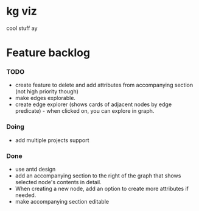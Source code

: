 # kg viz

cool stuff ay

# Feature backlog

### TODO
-  create feature to delete and add attributes from accompanying section (not high priority though)
- make edges explorable.
- create edge explorer (shows cards of adjacent nodes by edge predicate) - when clicked on, you can explore in graph.

### Doing
-  add multiple projects support


### Done

-  use antd design
-  add an accompanying section to the right of the graph that shows selected node's contents in detail.
-  When creating a new node, add an option to create more attributes if needed.
-  make accompanying section editable

